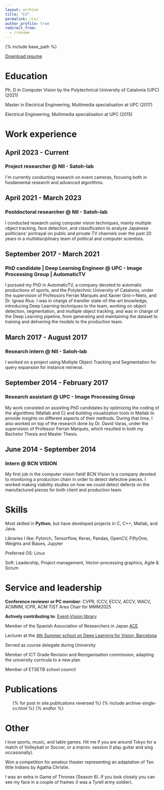 ```yaml
---
layout: archive
title: "CV"
permalink: /cv/
author_profile: true
redirect_from:
  - /resume
---
```


{% include base_path %}

<a href="/files/Andreu_Girbau_CV.pdf">Download resume</a>

Education
======
<p class="text-justify">Ph. D in Computer Vision by the Polytechnical University of Catalonia (UPC) (2021)</p> 

<p class="text-justify">Master in Electrical Engineering, Multimedia specialisation at UPC (2017)</p>

<p class="text-justify">Electrical Engineering, Multimedia specialisation at UPC (2015)</p>

<h1>Work experience</h1>
<h2> April 2023 - Current </h2>
<h3> Project researcher @ NII - Satoh-lab </h3>

<p class="text-justify">I'm currently conducting research on event cameras, focusing both in fundamental research and advanced algorithms.</p>

<h2> April 2021 - March 2023 </h2>
<h3> Postdoctoral researcher @ NII - Satoh-lab </h3>

<p class="text-justify">I conducted research using computer vision techniques, mainly multiple object tracking, face detection, and classification 
to analyze Japanese politicians' portrayal on public and private TV channels over the past 20 years in a multidisciplinary 
team of political and computer scientists.</p>

<h2> September 2017 - March 2021 </h2>
<h3> PhD candidate | Deep Learning Engineer @ UPC - Image Processing Group | AutomaticTV </h3>

<p class="text-justify">I pursued my PhD in AutomaticTV, a company devoted to automatic productions of sports, and the Polytechnic
University of Catalonia, under the supervision of Professors Ferran Marqués and Xavier Giró-i-Nieto, and Dr. Ignasi Rius.
I was in charge of transfer state-of-the-art knowledge, introducing Deep Learning techniques to the team, 
working on object detection, segmentation, and multiple object tracking, and was in charge of the Deep Learning pipeline, 
from generating and maintaining the dataset to training and delivering the models to the production team.</p>

<h2> March 2017 - August 2017 </h2>
<h3> Research intern @ NII - Satoh-lab </h3>

<p class="text-justify">I worked on a project using Multiple Object Tracking and Segmentation for query expansion for instance retrieval.</p>

<h2> September 2014 - February 2017 </h2>
<h3> Research assistant @ UPC - Image Processing Group </h3>

<p class="text-justify">My work consisted on assisting PhD candidates by optimizing the coding of the algorithms (Matlab and C) and building visualization tools in Matlab 
to provide insights on different aspects of their methods. During that time, I also worked on top of the research done
by Dr. David Varas, under the supervision of Professor Ferran Marqués, which resulted in both my Bachelor Thesis and Master Thesis.</p>

<h2> June 2014 - September 2014 </h2>
<h3> Intern @ BCN VISION </h3>

<p class="text-justify">My first job in the computer vision field! 
BCN Vision is a company devoted to monitoring a production chain in order to detect defective pieces.
I worked making viability studies on how we could detect defects on the manufactured pieces for both client and production team.</p>

  
Skills
======
Most skilled in <b>Python</b>, but have developed projects in C, C++, Matlab, and Java.

Libraries I like: Pytorch, Tensorflow, Keras, Pandas, OpenCV, FiftyOne, Weights and Biases, Jupyter

Preferred OS: Linux

Soft: Leadership, Project management, Vector-processing graphics, Agile & Scrum

Service and leadership
======
<b>Conference reviewer or PC member</b>: CVPR, ICCV, ECCV, ACCV, WACV, ACMMM, ICPR, ACM TIST 
Area Chair for MMM2025

<b>Actively contributing to</b>: [Event-Vision library](https://github.com/shiba24/event-vision-library)

Member of the Spanish Association of Researchers in Japan [ACE](https://en.acejapon.jp/)

Lecturer at the [4th Summer school on Deep Learning for Vision, Barcelona](https://telecombcn-dl.github.io/2019-dlcv/) 

Served as course delegate during University

Member of ICT Grade Revision and Reorganisation commission, adapting the university curricula to a new plan

Member of ETSETB school council

Publications
======
  <ul>{% for post in site.publications reversed %}
    {% include archive-single-cv.html %}
  {% endfor %}</ul>

Other
======
<p class="text-justify">I love sports, music, and table games. 
Hit me if you are around Tokyo for a match of Volleyball or Soccer, or a improv. session (I play guitar and sing occasionally).</p>

<p class="text-justify">Won a competition for amateur theater representing an adaptation of Ten little Indians by Agatha Christie.</p>

<p class="text-justify">I was an extra in Game of Thrones (Season 6). If you look closely you can see my face in a couple of frames (I was a Tyrell army soldier).</p>